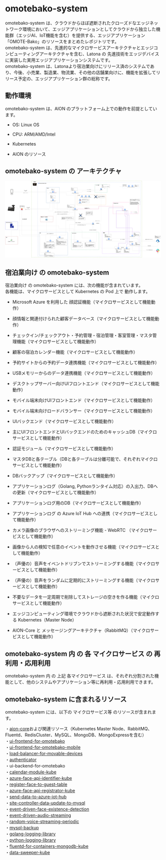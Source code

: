 # omotebako-system
omotebako-system は、クラウドからほぼ遮断されたクローズドなエッジネットワーク環境において、エッジアプリケーションとしてクラウドから独立した機能群（エッジAI、IoT機能を含む）を提供する、エッジアプリケーション「OMOTE-Bako」のリソースをまとめたレポジトリです。    
omotebako-system は、先進的なマイクロサービスアーキテクチャとエッジコンピューティングアーキテクチャを含む、Latona の 先進技術をエッジデバイスに実装した実用エッジアプリケーションシステムです。  
omotebako-system は、Latonaより宿泊業向けにリリース済のシステムであり、今後、小売業、製造業、物流業、その他の店舗業向けに、機能を拡張してリリース予定の、エッジアプリケーション群の総称です。    


## 動作環境

omotebako-system は、AION のプラットフォーム上での動作を前提としています。  

* OS: Linux OS  

* CPU: ARM/AMD/Intel  

* Kubernetes  

* AION のリソース  


## omotebako-system の アーキテクチャ  
![OMOTE-Bakoアーキテクチャ](documents/omotebako_architecture.drawio.png)    


## 宿泊業向け の omotebako-system  
宿泊業向け の omotebako-system には、次の機能が含まれています。    
各機能は、マイクロサービスとして Kubernetes の Pod 上で 動作します。  

* Microsoft Azure を利用した 顔認証機能（マイクロサービスとして機能動作）   

* 顔情報と関連付けられた顧客データベース（マイクロサービスとして機能動作）  

* チェックイン/チェックアウト・予約管理・宿泊管理・客室管理・マスタ管理機能（マイクロサービスとして機能動作）  

* 顧客の宿泊カレンダー機能（マイクロサービスとして機能動作）  

* 予約サイトからの予約データ連携機能（マイクロサービスとして機能動作）　　

* USBメモリーからのデータ連携機能（マイクロサービスとして機能動作）　　

* デスクトップサーバー向けUIフロントエンド（マイクロサービスとして機能動作）　　

* モバイル端末向けUIフロントエンド（マイクロサービスとして機能動作）　　

* モバイル端末向けロードバランサー（マイクロサービスとして機能動作）  

* UIバックエンド（マイクロサービスとして機能動作）　　

* 主にUIフロントエンドとUIバックエンドのためのキャッシュDB（マイクロサービスとして機能動作）  

* 認証モジュール（マイクロサービスとして機能動作）  

* マスタDBと各テーブル（DBと各テーブルは分離可能で、それぞれマイクロサービスとして機能動作）  

* DBバックアップ（マイクロサービスとして機能動作）  

* アプリケーションログ（Golang, Pythonランタイム対応）の入出力、DBへの更新（マイクロサービスとして機能動作）   

* アプリケーションログ用のDB（マイクロサービスとして機能動作）   

* アプリケーションログ の Azure IoT Hub への連携（マイクロサービスとして機能動作）  

* カメラ画像のブラウザへのストリーミング機能 - WebRTC （マイクロサービスとして機能動作）   

* 画像から人の検知で任意のイベントを動作させる機能（マイクロサービスとして機能動作）  

* （声優の）音声をイベントドリブンでストリーミングする機能（マイクロサービスとして機能動作）    

* （声優の）音声をランダムに定期的にストリーミングする機能（マイクロサービスとして機能動作）  

* 不要なデータを一定周期で削除してストレージの空きを作る機能（マイクロサービスとして機能動作）  

* エッジコンピューティング環境でクラウドから遮断された状況で安定動作する Kubernetes（Master Node）    

* AION-Core と メッセージングアーキテクチャ（RabbitMQ）（マイクロサービスとして機能動作）  

## omotebako-system 内 の 各 マイクロサービス の 再利用・応用利用   
omotebako-system 内 の 上記 各マイクロサービス は、それぞれ分割された機能として、他のシステムやアプリケーション等に再利用・応用利用できます。  

## omotebako-system に含まれるリソース  
omotebako-system には、以下の マイクロサービス等 のリソースが含まれます。  

・[aion-core](https://github.com/latonaio/aion-core)および関連リソース（Kubernetes Master Node、RabbitMQ、Fluentd、RedisCluster、MySQL、MongoDB、MongoExpressを含む）   
・[ui-frontend-for-omotebako](https://github.com/latonaio/ui-frontend-for-omotebako)    
・[ui-frontend-for-omotebako-mobile](https://github.com/latonaio/ui-frontend-for-omotebako-mobile)    
・[load-balancer-for-movable-devices](https://github.com/latonaio/load-balancer-for-movable-devices)   
・[authenticator](https://github.com/latonaio/authenticator)  
・ui-backend-for-omotebako  
・[calendar-module-kube](https://github.com/latonaio/calendar-module-kube)   
・[azure-face-api-identifier-kube](https://github.com/latonaio/azure-face-api-identifier-kube)     
・[register-face-to-guest-table](https://github.com/latonaio/register-face-to-guest-table-kube)     
・[azure-face-api-registrator-kube](https://github.com/latonaio/azure-face-api-registrator-kube)    
・[send-data-to-azure-iot-hub](https://github.com/latonaio/send-data-to-azure-iot-hub)    
・[site-controller-data-update-to-mysql](https://github.com/latonaio/site-controller-data-update-to-mysql)  
・[event-driven-face-existence-detection](https://github.com/latonaio/event-driven-face-existence-detection)    
・[event-driven-audio-streaming](https://github.com/latonaio/event-driven-audio-streaming)  
・[random-voice-streaming-periodic](https://github.com/latonaio/random-voice-streaming-periodic)    
・[mysql-backup](https://github.com/latonaio/mysql-backup)      
・[golang-logging-library](https://github.com/latonaio/golang-logging-library)   
・[python-logging-library](https://github.com/latonaio/python-logging-library)   
・[fluentd-for-containers-mongodb-kube](https://github.com/latonaio/fluentd-for-containers-mongodb-kube)  
・[data-sweeper-kube](https://github.com/latonaio/data-sweeper-kube)  